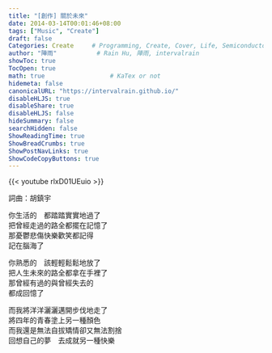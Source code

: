 ```yaml
---
title: "[創作] 關於未來"
date: 2014-03-14T00:01:46+08:00
tags: ["Music", "Create"]
draft: false
Categories: Create     # Programming, Create, Cover, Life, Semiconductor, Leetcode, Logic Design, Daily, OS, CS50, CA
author: "陣雨"           # Rain Hu, 陣雨, intervalrain
showToc: true
TocOpen: true
math: true                  # KaTex or not
hidemeta: false
canonicalURL: "https://intervalrain.github.io/"
disableHLJS: true
disableShare: true
disableHLJS: false
hideSummary: false
searchHidden: false
ShowReadingTime: true
ShowBreadCrumbs: true
ShowPostNavLinks: true
ShowCodeCopyButtons: true
---
```


{{< youtube rlxD01UEuio >}}

詞曲：胡鎮宇

你生活的　都踏踏實實地過了  
把曾經走過的路全都擺在記憶了  
那憂鬱悲傷快樂歡笑都記得  
記在腦海了  

你熟悉的　該輕輕鬆鬆地放了  
把人生未來的路全都拿在手裡了  
那曾經有過的與曾經失去的  
都成回憶了  

而我將洋洋灑灑邁開步伐地走了  
將四年的青春塗上另一種顏色  
而我還是無法自拔矯情卻又無法割捨  
回想自己的夢　去成就另一種快樂  